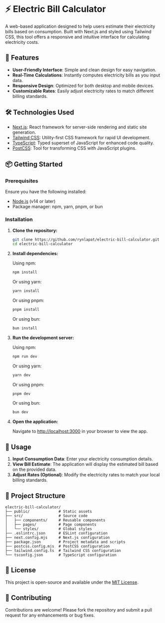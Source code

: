 
# ⚡ Electric Bill Calculator

A web-based application designed to help users estimate their electricity bills based on consumption. Built with Next.js and styled using Tailwind CSS, this tool offers a responsive and intuitive interface for calculating electricity costs.

## 🚀 Features

- **User-Friendly Interface**: Simple and clean design for easy navigation.
- **Real-Time Calculations**: Instantly computes electricity bills as you input data.
- **Responsive Design**: Optimized for both desktop and mobile devices.
- **Customizable Rates**: Easily adjust electricity rates to match different billing standards.

## 🛠️ Technologies Used

- [Next.js](https://nextjs.org/): React framework for server-side rendering and static site generation.
- [Tailwind CSS](https://tailwindcss.com/): Utility-first CSS framework for rapid UI development.
- [TypeScript](https://www.typescriptlang.org/): Typed superset of JavaScript for enhanced code quality.
- [PostCSS](https://postcss.org/): Tool for transforming CSS with JavaScript plugins.

## 📦 Getting Started

### Prerequisites

Ensure you have the following installed:

- [Node.js](https://nodejs.org/) (v14 or later)
- Package manager: npm, yarn, pnpm, or bun

### Installation

1. **Clone the repository:**

   ```bash
   git clone https://github.com/rynlapat/electric-bill-calculator.git
   cd electric-bill-calculator
   ```

2. **Install dependencies:**

   Using npm:

   ```bash
   npm install
   ```

   Or using yarn:

   ```bash
   yarn install
   ```

   Or using pnpm:

   ```bash
   pnpm install
   ```

   Or using bun:

   ```bash
   bun install
   ```

3. **Run the development server:**

   Using npm:

   ```bash
   npm run dev
   ```

   Or using yarn:

   ```bash
   yarn dev
   ```

   Or using pnpm:

   ```bash
   pnpm dev
   ```

   Or using bun:

   ```bash
   bun dev
   ```

4. **Open the application:**

   Navigate to [http://localhost:3000](http://localhost:3000) in your browser to view the app.

## 🧾 Usage

1. **Input Consumption Data**: Enter your electricity consumption details.
2. **View Bill Estimate**: The application will display the estimated bill based on the provided data.
3. **Adjust Rates (Optional)**: Modify the electricity rates to match your local billing standards.

## 📁 Project Structure

```
electric-bill-calculator/
├── public/             # Static assets
├── src/                # Source code
│   ├── components/     # Reusable components
│   ├── pages/          # Page components
│   └── styles/         # Global styles
├── .eslintrc.json      # ESLint configuration
├── next.config.mjs     # Next.js configuration
├── package.json        # Project metadata and scripts
├── postcss.config.mjs  # PostCSS configuration
├── tailwind.config.ts  # Tailwind CSS configuration
└── tsconfig.json       # TypeScript configuration
```

## 📄 License

This project is open-source and available under the [MIT License](LICENSE).

## 🤝 Contributing

Contributions are welcome! Please fork the repository and submit a pull request for any enhancements or bug fixes.
